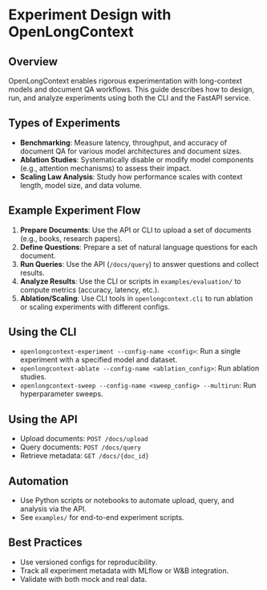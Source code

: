 # Experiment Design with OpenLongContext

## Overview

OpenLongContext enables rigorous experimentation with long-context models and document QA workflows. This guide describes how to design, run, and analyze experiments using both the CLI and the FastAPI service.

## Types of Experiments

- **Benchmarking**: Measure latency, throughput, and accuracy of document QA for various model architectures and document sizes.
- **Ablation Studies**: Systematically disable or modify model components (e.g., attention mechanisms) to assess their impact.
- **Scaling Law Analysis**: Study how performance scales with context length, model size, and data volume.

## Example Experiment Flow

1. **Prepare Documents**: Use the API or CLI to upload a set of documents (e.g., books, research papers).
2. **Define Questions**: Prepare a set of natural language questions for each document.
3. **Run Queries**: Use the API (`/docs/query`) to answer questions and collect results.
4. **Analyze Results**: Use the CLI or scripts in `examples/evaluation/` to compute metrics (accuracy, latency, etc.).
5. **Ablation/Scaling**: Use CLI tools in `openlongcontext.cli` to run ablation or scaling experiments with different configs.

## Using the CLI

- `openlongcontext-experiment --config-name <config>`: Run a single experiment with a specified model and dataset.
- `openlongcontext-ablate --config-name <ablation_config>`: Run ablation studies.
- `openlongcontext-sweep --config-name <sweep_config> --multirun`: Run hyperparameter sweeps.

## Using the API

- Upload documents: `POST /docs/upload`
- Query documents: `POST /docs/query`
- Retrieve metadata: `GET /docs/{doc_id}`

## Automation

- Use Python scripts or notebooks to automate upload, query, and analysis via the API.
- See `examples/` for end-to-end experiment scripts.

## Best Practices

- Use versioned configs for reproducibility.
- Track all experiment metadata with MLflow or W&B integration.
- Validate with both mock and real data.